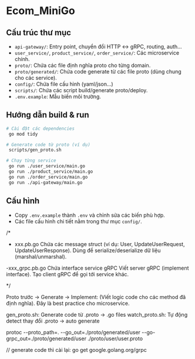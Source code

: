 # Ecom_MiniGo

## Cấu trúc thư mục

- `api-gateway/`: Entry point, chuyển đổi HTTP ↔ gRPC, routing, auth...
- `user_service/`, `product_service/`, `order_service/`: Các microservice chính.
- `proto/`: Chứa các file định nghĩa proto cho từng domain.
- `proto/generated/`: Chứa code generate từ các file proto (dùng chung cho các service).
- `config/`: Chứa file cấu hình (yaml/json...)
- `scripts/`: Chứa các script build/generate proto/deploy.
- `.env.example`: Mẫu biến môi trường.

## Hướng dẫn build & run

```bash
# Cài đặt các dependencies
 go mod tidy

# Generate code từ proto (ví dụ)
 scripts/gen_proto.sh

# Chạy từng service
 go run ./user_service/main.go
 go run ./product_service/main.go
 go run ./order_service/main.go
 go run ./api-gateway/main.go
```

## Cấu hình

- Copy `.env.example` thành `.env` và chỉnh sửa các biến phù hợp.
- Các file cấu hình chi tiết nằm trong thư mục `config/`.

/\*

- xxx.pb.go
  Chứa các message struct (ví dụ: User, UpdateUserRequest, UpdateUserResponse).
  Dùng để serialize/deserialize dữ liệu (marshal/unmarshal).

-xxx_grpc.pb.go
Chứa interface service gRPC
Viết server gRPC (implement interface).
Tạo client gRPC để gọi tới service khác.

\*/

Proto trước → Generate → Implement: (Viết logic code cho các method đã định nghĩa). Đây là best practice cho microservice.

gen_proto.sh: Generate code từ .proto → .go files
watch_proto.sh: Tự động detect thay đổi .proto → auto generate

protoc --proto_path=. --go_out=./proto/generated/user --go-grpc_out=./proto/generated/user ./proto/user/user.proto

// generate code thì cài lại:
go get google.golang.org/grpc
